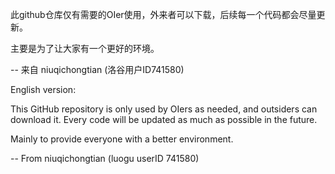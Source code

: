 此github仓库仅有需要的OIer使用，外来者可以下载，后续每一个代码都会尽量更新。

主要是为了让大家有一个更好的环境。

-- 来自 niuqichongtian (洛谷用户ID741580)

English version:

This GitHub repository is only used by OIers as needed, and outsiders can download it. Every code will be updated as much as possible in the future.

Mainly to provide everyone with a better environment.

-- From niuqichongtian (luogu userID 741580)
